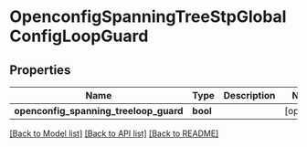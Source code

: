 # OpenconfigSpanningTreeStpGlobalConfigLoopGuard

## Properties
Name | Type | Description | Notes
------------ | ------------- | ------------- | -------------
**openconfig_spanning_treeloop_guard** | **bool** |  | [optional] 

[[Back to Model list]](../README.md#documentation-for-models) [[Back to API list]](../README.md#documentation-for-api-endpoints) [[Back to README]](../README.md)


